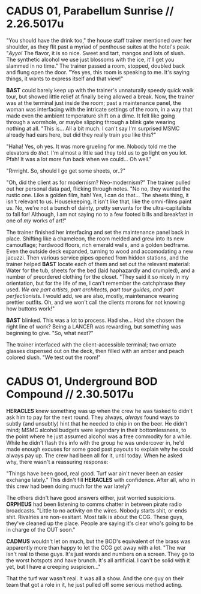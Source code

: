 # CADUS 01, Parabellum Sunrise  // 2.26.5017u
"You should have the drink too," the house staff trainer mentioned over her shoulder, as they flit past a myriad of penthouse suites at the hotel's peak. "*Ayyo!* The flavor, it is so nice. Sweet and tart, mangos and lots of slush. The synthetic alcohol we use just blossoms with the ice, it'll get you slammed in no time." The trainer passed a room, stopped, doubled back and flung open the door. "Yes yes, this room is speaking to me. It's saying things, it wants to express itself and that view!" 

**BAST** could barely keep up with the trainer's unnaturally speedy quick walk tour, but showed little relief at finally being allowed a break. Now, the trainer was at the terminal just inside the room; past a maintenance panel, the woman was interfacing with the intricate settings of the room, in a way that made even the ambient temperature shift on a dime. It felt like going through a wormhole, or maybe slipping through a blink gate wearing nothing at all. "This is... All a bit much. I can't say I'm surprised MSMC already had ears here, but did they really train you like this?"

"Haha! Yes, oh yes. It was more grueling for me. Nobody told me the elevators do *that*. I'm almost a little sad they told us to go light on you lot. Pfah! It was a lot more fun back when we could... Oh well."

"Rrrright. So, should I go get some sheets, or..?"

"Oh, did the client as for modernism? Neo-modernism?" The trainer pulled out her personal data pad, flicking through notes. "No no, they wanted the rustic one. Like a golden film, hah! Yes, I can do that... The sheets thing, it isn't relevant to us. Housekeeping, it isn't like that, like the omni-films paint us. No, we're not a bunch of dainty, pretty servants for the ultra-capitalists to fall for! Although, I am not saying no to a few footed bills and breakfast in one of *my* works of art!"

The trainer finished her interfacing and set the maintenance panel back in place. Shifting like a chameleon, the room melded and grew into its new camouflage; hardwood floors, rich emerald walls, and a golden bedframe. Even the outside deck expanded, turning to wood and accomodating a new jacuzzi. Then various service pipes opened from hidden stations, and the trainer helped **BAST** locate each of them and set out the relevant material: Water for the tub, sheets for the bed (laid haphazardly and crumpled), and a number of preordered clothing for the closet. "They said it so nicely in my orientation, but for the life of me, I can't remember the catchphrase they used. *We are part artists, part architects, part tour guides, and part perfectionists.* I would add, we are also, mostly, maintenance wearing prettier outfits. Oh, and we won't call the clients morons for not knowing how buttons work!"

**BAST** blinked. This was a lot to process. Had she... Had she chosen the right line of work? Being a LANCER was rewarding, but something was beginning to give. "So, what next?"

The trainer interfaced with the client-accessible terminal; two ornate glasses dispensed out on the deck, then filled with an amber and peach colored slush. "We test out the room!"

# CADUS O1, Underground BOD Compound // 2.30.5017u
**HERACLES** knew something was up when the crew he was tasked to didn't ask him to pay for the next round. They always, *always* found ways to subtly (and unsubtly) hint that he needed to chip in on the beer. He didn't mind; MSMC alcohol budgets were legendary in their bottomlessness, to the point where he just assumed alcohol was a free commodity for a while. While he didn't flash this info with the group he was undercover in, he'd made enough excuses for some good past payouts to explain why he could always pay up. The crew had been all for it, until today. When he asked why, there wasn't a reassuring response:

"Things have been good, real good. Turf war ain't never been an easier exchange lately." This didn't fill **HERACLES** with confidence. After all, who in this crew had been doing much for the war lately?

The others didn't have good answers either, just worried suspicions. **ORPHEUS** had been listening to comms chatter in between pirate radio broadcasts. "Little to no activity on the wires. Nobody starts shit, or ends shit. Rivalries are non-exsitant. Most talk is about the CCG. These guys, they've cleaned up the place. People are saying it's clear who's going to be in charge of the OUT soon."

**CADMUS** wouldn't let on much, but the BOD's equivalent of the brass was apparently more than happy to let the CCG get away with a lot. "The war isn't real to these guys. It's just words and numbers on a screen. They go to the worst hotspots and have brunch. It's all artificial. I can't be solid with it yet, but I have a creeping suspicion..."

That the turf war wasn't real. It was all a show. And the one guy on their team that got a role in it, he just pulled off some serious method acting. 